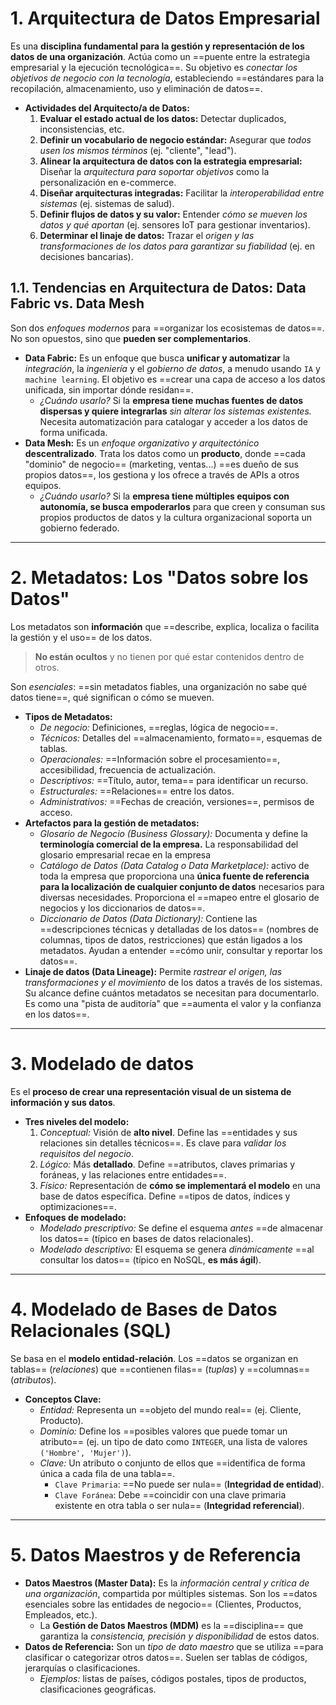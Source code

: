 # 1. Arquitectura de Datos Empresarial
Es una **disciplina fundamental para la gestión y representación de los datos de una organización**. Actúa como un ==puente entre la estrategia empresarial y la ejecución tecnológica==. Su objetivo es *conectar los objetivos de negocio con la tecnología*, estableciendo ==estándares para la recopilación, almacenamiento, uso y eliminación de datos==.
* **Actividades del Arquitecto/a de Datos:**
    1. **Evaluar el estado actual de los datos:** Detectar duplicados, inconsistencias, etc.
    2. **Definir un vocabulario de negocio estándar:** Asegurar que *todos usen los mismos términos* (ej. "cliente", "lead").
    3. **Alinear la arquitectura de datos con la estrategia empresarial:** Diseñar la *arquitectura para soportar objetivos* como la personalización en e-commerce.
    4. **Diseñar arquitecturas integradas:** Facilitar la *interoperabilidad entre sistemas* (ej. sistemas de salud).
    5. **Definir flujos de datos y su valor:** Entender *cómo se mueven los datos y qué aportan* (ej. sensores IoT para gestionar inventarios).
    6. **Determinar el linaje de datos:** Trazar el *origen y las transformaciones de los datos para garantizar su fiabilidad* (ej. en decisiones bancarias).

## 1.1. Tendencias en Arquitectura de Datos: Data Fabric vs. Data Mesh
Son dos *enfoques modernos* para ==organizar los ecosistemas de datos==. No son opuestos, sino que **pueden ser complementarios**.
* **Data Fabric:** Es un enfoque que busca **unificar y automatizar** la *integración*, la *ingeniería* y el *gobierno de datos*, a menudo usando `IA` y `machine learning`. El objetivo es ==crear una capa de acceso a los datos unificada, sin importar dónde residan==.
    * *¿Cuándo usarlo?* Si la **empresa tiene muchas fuentes de datos dispersas y quiere integrarlas** *sin alterar los sistemas existentes.* Necesita automatización para catalogar y acceder a los datos de forma unificada.
* **Data Mesh:** Es un *enfoque organizativo y arquitectónico* **descentralizado**. Trata los datos como un **producto**, donde ==cada "dominio" de negocio== (marketing, ventas...) ==es dueño de sus propios datos==, los gestiona y los ofrece a través de APIs a otros equipos.
    * *¿Cuándo usarlo?* Si la **empresa tiene múltiples equipos con autonomía, se busca empoderarlos** para que creen y consuman sus propios productos de datos y la cultura organizacional soporta un gobierno federado.

---

# 2. Metadatos: Los "Datos sobre los Datos"
Los metadatos son **información** que ==describe, explica, localiza o facilita la gestión y el uso== de los datos. 

> **No están ocultos** y no tienen por qué estar contenidos dentro de otros.

Son *esenciales*: ==sin metadatos fiables, una organización no sabe qué datos tiene==, qué significan o cómo se mueven.
* **Tipos de Metadatos:**
    * *De negocio:* Definiciones, ==reglas, lógica de negocio==.
    * *Técnicos:* Detalles del ==almacenamiento, formato==, esquemas de tablas.
    * *Operacionales:* ==Información sobre el procesamiento==, accesibilidad, frecuencia de actualización.
    * *Descriptivos:* ==Título, autor, tema== para identificar un recurso.
    * *Estructurales:* ==Relaciones== entre los datos.
    * *Administrativos:* ==Fechas de creación, versiones==, permisos de acceso.
* **Artefactos para la gestión de metadatos:**
    * *Glosario de Negocio (Business Glossary):* Documenta y define la **terminología comercial de la empresa.** La responsabilidad del glosario empresarial recae en la empresa
    * *Catálogo de Datos (Data Catalog o Data Marketplace):*  activo de toda la empresa que proporciona una **única fuente de referencia para la localización de cualquier conjunto de datos** necesarios para diversas necesidades. Proporciona el ==mapeo entre el glosario de negocios y los diccionarios de datos==.
    * *Diccionario de Datos (Data Dictionary):* Contiene las ==descripciones técnicas y detalladas de los datos== (nombres de columnas, tipos de datos, restricciones) que están ligados a los metadatos. Ayudan a entender ==cómo unir, consultar y reportar los datos==.
* **Linaje de datos (Data Lineage):** Permite *rastrear el origen, las transformaciones y el movimiento* de los datos a través de los sistemas. Su alcance define cuántos metadatos se necesitan para documentarlo. Es como una "pista de auditoría" que ==aumenta el valor y la confianza en los datos==.

---

# 3. Modelado de datos
Es el **proceso de crear una representación visual de un sistema de información y sus datos**.
* **Tres niveles del modelo:**
    1. *Conceptual:* Visión de **alto nivel**. Define las ==entidades y sus relaciones sin detalles técnicos==. Es clave para *validar los requisitos del negocio*.
    2. *Lógico:* Más **detallado**. Define ==atributos, claves primarias y foráneas, y las relaciones entre entidades==.
    3. *Físico:* Representación de **cómo se implementará el modelo** en una base de datos específica. Define ==tipos de datos, índices y optimizaciones==.
* **Enfoques de modelado:**
    * *Modelado prescriptivo:* Se define el esquema *antes* ==de almacenar los datos== (típico en bases de datos relacionales).
    * *Modelado descriptivo:* El esquema se genera *dinámicamente* ==al consultar los datos== (típico en NoSQL, **es más ágil**).

---

# 4. Modelado de Bases de Datos Relacionales (SQL)
Se basa en el **modelo entidad-relación**. Los ==datos se organizan en tablas== (*relaciones*) que ==contienen filas== (*tuplas*) y ==columnas== (*atributos*).
*   **Conceptos Clave:**
    * *Entidad:* Representa un ==objeto del mundo real== (ej. Cliente, Producto).
    * *Dominio:* Define los ==posibles valores que puede tomar un atributo== (ej. un tipo de dato como `INTEGER`, una lista de valores `('Hombre', 'Mujer')`).
    * *Clave:* Un atributo o conjunto de ellos que ==identifica de forma única a cada fila de una tabla==.
        * `Clave Primaria`: ==No puede ser nula== (**Integridad de entidad**).
        * `Clave Foránea`: Debe ==coincidir con una clave primaria existente en otra tabla o ser nula== (**Integridad referencial**).

---

# 5. Datos Maestros y de Referencia
* **Datos Maestros (Master Data):** Es la *información central y crítica de una organización*, compartida por múltiples sistemas. Son los ==datos esenciales sobre las entidades de negocio== (Clientes, Productos, Empleados, etc.).
    * La **Gestión de Datos Maestros (MDM)** es la ==disciplina== que garantiza la *consistencia, precisión y disponibilidad* de estos datos.
* **Datos de Referencia:** Son un *tipo de dato maestro* que se utiliza ==para clasificar o categorizar otros datos==. Suelen ser tablas de códigos, jerarquías o clasificaciones.
    * *Ejemplos:* listas de países, códigos postales, tipos de productos, clasificaciones geográficas.